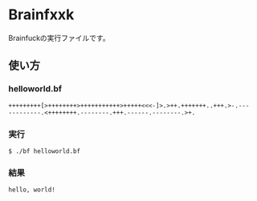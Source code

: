 Brainfxxk
======================
Brainfuckの実行ファイルです。

使い方
------
### helloworld.bf
    +++++++++[>++++++++>+++++++++++>+++++<<<-]>.>++.+++++++..+++.>-.---
    ---------.<++++++++.--------.+++.------.--------.>+.
### 実行
`$ ./bf helloworld.bf`

### 結果
`hello, world!`
